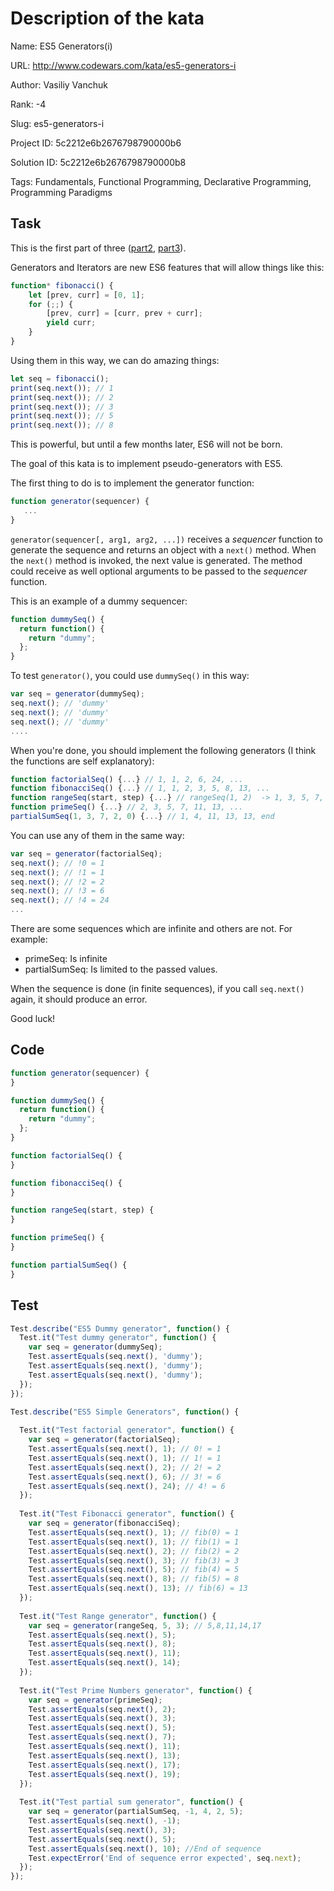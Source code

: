# Description of the kata

Name: ES5 Generators(i)

URL: http://www.codewars.com/kata/es5-generators-i

Author: Vasiliy Vanchuk

Rank: -4

Slug: es5-generators-i

Project ID: 5c2212e6b2676798790000b6

Solution ID: 5c2212e6b2676798790000b8

Tags: Fundamentals, Functional Programming, Declarative Programming, Programming Paradigms

## Task

This is the first part of three ([part2](http://www.codewars.com/kata/es5-generators-ii), [part3](http://www.codewars.com/kata/es5-generators-iii)).

Generators and Iterators are new ES6 features that will allow things like this:

```javascript
function* fibonacci() {
    let [prev, curr] = [0, 1];
    for (;;) {
        [prev, curr] = [curr, prev + curr];
        yield curr;
    }
}
```

Using them in this way, we can do amazing things:

```javascript
let seq = fibonacci();
print(seq.next()); // 1
print(seq.next()); // 2
print(seq.next()); // 3
print(seq.next()); // 5
print(seq.next()); // 8
```

This is powerful, but until a few months later, ES6 will not be born.

The goal of this kata is to implement pseudo-generators with ES5.

The first thing to do is to implement the generator function:

```javascript
function generator(sequencer) {
   ...
}
```

`generator(sequencer[, arg1, arg2, ...])` receives a *sequencer* function to generate the sequence and returns an object with a `next()` method. When the `next()` method is invoked, the next value is generated. The method could receive as well optional arguments to be passed to the *sequencer* function.

This is an example of a dummy sequencer:

```javascript
function dummySeq() {
  return function() {
    return "dummy";
  };
}
```

To test `generator()`, you could use `dummySeq()` in this way:

```javascript
var seq = generator(dummySeq);
seq.next(); // 'dummy'
seq.next(); // 'dummy'
seq.next(); // 'dummy'
....
```

When you're done, you should implement the following generators (I think the functions are self explanatory):

```javascript
function factorialSeq() {...} // 1, 1, 2, 6, 24, ...
function fibonacciSeq() {...} // 1, 1, 2, 3, 5, 8, 13, ...
function rangeSeq(start, step) {...} // rangeSeq(1, 2)  -> 1, 3, 5, 7, ...
function primeSeq() {...} // 2, 3, 5, 7, 11, 13, ...
partialSumSeq(1, 3, 7, 2, 0) {...} // 1, 4, 11, 13, 13, end
```

You can use any of them in the same way:

```javascript
var seq = generator(factorialSeq);
seq.next(); // !0 = 1
seq.next(); // !1 = 1
seq.next(); // !2 = 2
seq.next(); // !3 = 6
seq.next(); // !4 = 24
...
```

There are some sequences which are infinite and others are not. For example:

* primeSeq: Is infinite
* partialSumSeq: Is limited to the passed values.

When the sequence is done (in finite sequences), if you call `seq.next()` again, it should produce an error.

Good luck!

## Code

```javascript
function generator(sequencer) {
}

function dummySeq() {
  return function() {
    return "dummy";
  };
}

function factorialSeq() {
}

function fibonacciSeq() {
}

function rangeSeq(start, step) {
}

function primeSeq() {
}

function partialSumSeq() {
}
```

## Test

```javascript
Test.describe("ES5 Dummy generator", function() {
  Test.it("Test dummy generator", function() {
    var seq = generator(dummySeq);
    Test.assertEquals(seq.next(), 'dummy');
    Test.assertEquals(seq.next(), 'dummy');
    Test.assertEquals(seq.next(), 'dummy');
  });
});

Test.describe("ES5 Simple Generators", function() {
  
  Test.it("Test factorial generator", function() {
    var seq = generator(factorialSeq);
    Test.assertEquals(seq.next(), 1); // 0! = 1
    Test.assertEquals(seq.next(), 1); // 1! = 1
    Test.assertEquals(seq.next(), 2); // 2! = 2
    Test.assertEquals(seq.next(), 6); // 3! = 6
    Test.assertEquals(seq.next(), 24); // 4! = 6
  });
    
  Test.it("Test Fibonacci generator", function() {
    var seq = generator(fibonacciSeq);
    Test.assertEquals(seq.next(), 1); // fib(0) = 1
    Test.assertEquals(seq.next(), 1); // fib(1) = 1
    Test.assertEquals(seq.next(), 2); // fib(2) = 2
    Test.assertEquals(seq.next(), 3); // fib(3) = 3
    Test.assertEquals(seq.next(), 5); // fib(4) = 5
    Test.assertEquals(seq.next(), 8); // fib(5) = 8
    Test.assertEquals(seq.next(), 13); // fib(6) = 13
  });
  
  Test.it("Test Range generator", function() {
    var seq = generator(rangeSeq, 5, 3); // 5,8,11,14,17
    Test.assertEquals(seq.next(), 5);
    Test.assertEquals(seq.next(), 8);
    Test.assertEquals(seq.next(), 11);
    Test.assertEquals(seq.next(), 14);
  });
  
  Test.it("Test Prime Numbers generator", function() {
    var seq = generator(primeSeq);
    Test.assertEquals(seq.next(), 2);
    Test.assertEquals(seq.next(), 3);
    Test.assertEquals(seq.next(), 5);
    Test.assertEquals(seq.next(), 7);
    Test.assertEquals(seq.next(), 11);
    Test.assertEquals(seq.next(), 13);
    Test.assertEquals(seq.next(), 17);
    Test.assertEquals(seq.next(), 19);
  });
  
  Test.it("Test partial sum generator", function() {
    var seq = generator(partialSumSeq, -1, 4, 2, 5);
    Test.assertEquals(seq.next(), -1);
    Test.assertEquals(seq.next(), 3);
    Test.assertEquals(seq.next(), 5);
    Test.assertEquals(seq.next(), 10); //End of sequence
    Test.expectError('End of sequence error expected', seq.next);
  });
});
```

